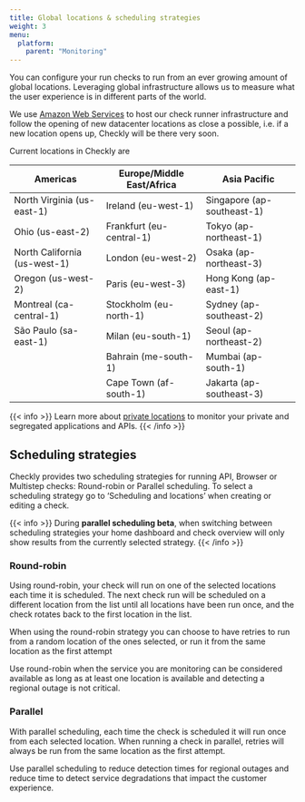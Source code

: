 ```yaml
---
title: Global locations & scheduling strategies
weight: 3
menu:
  platform:
    parent: "Monitoring"
---
```

You can configure your run checks to run from an ever growing amount of global locations. Leveraging global infrastructure allows us to measure what the user experience is in different parts of the world.

We use [Amazon Web Services](https://aws.amazon.com) to host our check runner infrastructure and follow the opening of new datacenter locations as close a possible, i.e. if  a new location opens up, Checkly will be there very soon.

Current locations in Checkly are

| Americas                     | Europe/Middle East/Africa | Asia Pacific               |
|------------------------------|---------------------------|----------------------------|
| North Virginia (us-east-1)   | Ireland (eu-west-1)       | Singapore (ap-southeast-1) |
| Ohio (us-east-2)             | Frankfurt (eu-central-1)  | Tokyo (ap-northeast-1)     |
| North California (us-west-1) | London (eu-west-2)        | Osaka (ap-northeast-3)     |
| Oregon (us-west-2)           | Paris (eu-west-3)         | Hong Kong (ap-east-1)      |
| Montreal (ca-central-1)      | Stockholm (eu-north-1)    | Sydney (ap-southeast-2)    |
| São Paulo (sa-east-1)        | Milan (eu-south-1)        | Seoul (ap-northeast-2)     |
|                              | Bahrain (me-south-1)      | Mumbai (ap-south-1)        |
|                              | Cape Town (af-south-1)    | Jakarta (ap-southeast-3)   |

{{< info >}}
Learn more about <a href="/docs/private-locations/private-locations-getting-started/">private locations</a> to monitor your private and segregated applications and APIs.
{{< /info >}}

## Scheduling strategies

Checkly provides two scheduling strategies for running API, Browser or Multistep checks: Round-robin or Parallel scheduling. 
To select a scheduling strategy go to ‘Scheduling and locations’ when creating or editing a check.

{{< info >}}
During **parallel scheduling beta**, when switching between scheduling strategies your home dashboard and check overview will only show results from the currently selected strategy.
{{< /info >}}

### Round-robin

Using round-robin, your check will run on one of the selected locations each time it is scheduled. The next check run will be scheduled on a different location from the list until all locations have been run once, and the check rotates back to the first location in the list.

When using the round-robin strategy you can choose to have retries to run from a random location of the ones selected, or run it from the same location as the first attempt

Use round-robin when the service you are monitoring can be considered available as long as at least one location is available and detecting a regional outage is not critical.

### Parallel

With parallel scheduling, each time the check is scheduled it will run once from each selected location. When running a check in parallel, retries will always be run from the same location as the first attempt.

Use parallel scheduling to reduce detection times for regional outages and reduce time to detect service degradations that impact the customer experience.